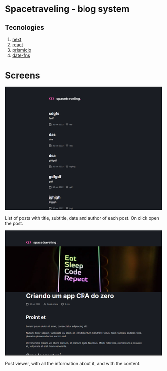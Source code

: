 # Spacetraveling - blog system


## Tecnologies

1. [next](https://nextjs.org/)
2. [react](https://pt-br.reactjs.org/)
3. [prismicio](prismicio)
4. [date-fns](https://date-fns.org/)


# Screens



![home](readmefiles/images/home.png)


List of posts with title, subtitle, date and author of each post. On click open the post.



![post](readmefiles/images/post.png)

Post viewer, with all the information about it, and with the content.
